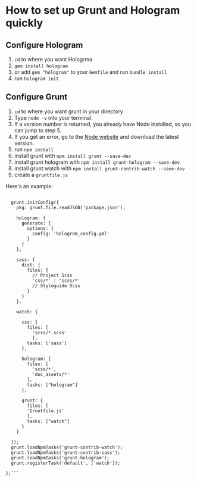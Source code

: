 # How to set up Grunt and Hologram quickly

## Configure Hologram

1. `cd` to where you want Hologrma
2. `gem install hologram`
3. or add `gem "hologram"` to your `Gemfile` and run `bundle install`
4. run `hologram init`

## Configure Grunt

1. `cd` to where you want grunt in your directory
2. Type `node -v` into your terminal.
3. If a version number is returned, you already have Node installed, so you can jump to step 5.
4. If you get an error, go to the [Node website](http://nodejs.org/) and download the latest version.
5. run `npm install`
6. install grunt with `npm install grunt --save-dev`
7. install grunt hologram with `npm install grunt-hologram --save-dev`
8. install grunt watch with `npm install grunt-contrib-watch --save-dev`
9. create a `gruntfile.js`

Here's an example:

```module.exports = function(grunt) {

  grunt.initConfig({
    pkg: grunt.file.readJSON('package.json'),

    hologram: {
      generate: {
        options: {
          config: 'hologram_config.yml'
        }
      }
    },

    sass: {
      dist: {
        files: {
          // Project Scss
          'css/*' : 'scss/*'
          // Styleguide Scss
        }
      }
    },

    watch: {

      css: {
        files: [
          'scss/*.scss'
          ],
        tasks: ['sass']
      },

      hologram: {
        files: [
          'scss/*',
          'doc_assets/*'
        ],
        tasks: ["hologram"]
      },

      grunt: {
        files: [
        'Gruntfile.js'
        ],
        tasks: ["watch"]
      }
    }

  });
  grunt.loadNpmTasks('grunt-contrib-watch');
  grunt.loadNpmTasks('grunt-contrib-sass');
  grunt.loadNpmTasks('grunt-hologram');
  grunt.registerTask('default', ['watch']);

};```